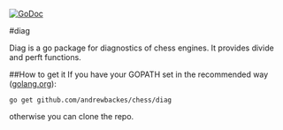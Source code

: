 [![GoDoc](https://godoc.org/github.com/andrewbackes/chess/diag?status.svg)](https://godoc.org/github.com/andrewbackes/chess/diag)

#diag

Diag is a go package for diagnostics of chess engines.
It provides divide and perft functions.

##How to get it
If you have your GOPATH set in the recommended way ([golang.org](https://golang.org/doc/code.html#GOPATH)):

```go get github.com/andrewbackes/chess/diag```

otherwise you can clone the repo.